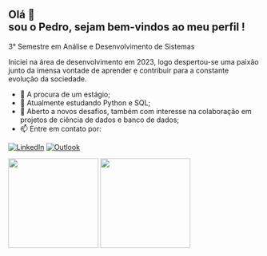 ## Olá 👋 <br> sou o Pedro, sejam bem-vindos ao meu perfil !

3° Semestre em Análise e Desenvolvimento de Sistemas

Iniciei na área de desenvolvimento em 2023, logo despertou-se uma paixão junto da imensa vontade de aprender
e contribuir para a constante evolução da sociedade.

- 🔭 A procura de um estágio;
- 🌱 Atualmente estudando Python e SQL;
- 👨 Aberto a novos desafios, também com interesse na colaboração em projetos de ciência de dados e banco de dados;
- 📫 Entre em contato por:

[![LinkedIn](https://img.shields.io/badge/LinkedIn-0077B5?style=for-the-badge&logo=linkedin&logoColor=white)](https://www.linkedin.com/in/pedro-h-cervinski-uchoa-4408761a4/)
[![Outlook](https://img.shields.io/badge/Microsoft_Outlook-0078D4?style=for-the-badge&logo=microsoft-outlook&logoColor=white)](mailto:pedro.cervinski@outlook.com)

<div>
<img height="180em" src="https://github-readme-stats.vercel.app/api?username=UchoaDev&show_icons=true&theme=gotham"/>
<img height="180em" src="https://github-readme-stats.vercel.app/api/top-langs/?username=UchoaDev&layout=compact&theme=gotham"/>
</div>
